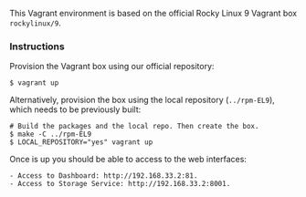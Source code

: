 This Vagrant environment is based on the official Rocky Linux 9 Vagrant box
`rockylinux/9`.

### Instructions

Provision the Vagrant box using our official repository:

    $ vagrant up

Alternatively, provision the box using the local repository (`../rpm-EL9`), which
needs to be previously built:

    # Build the packages and the local repo. Then create the box.
    $ make -C ../rpm-EL9 
    $ LOCAL_REPOSITORY="yes" vagrant up

Once is up you should be able to access to the web interfaces:

    - Access to Dashboard: http://192.168.33.2:81.
    - Access to Storage Service: http://192.168.33.2:8001.
